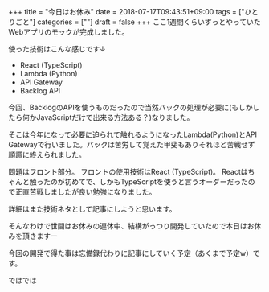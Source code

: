 +++
title = "今日はお休み"
date = 2018-07-17T09:43:51+09:00
tags = ["ひとりごと"]
categories = [""]
draft = false
+++
ここ1週間くらいずっとやっていたWebアプリのモックが完成しました。

使った技術はこんな感じです↓

- React (TypeScript)
- Lambda (Python)
- API Gateway
- Backlog API

今回、BacklogのAPIを使うものだったので当然バックの処理が必要に(もしかしたら何かJavaScriptだけで出来る方法ある？)なりました。

そこは今年になって必要に迫られて触れるようになったLambda(Python)とAPI Gatewayで行いました。バックは苦労して覚えた甲斐もありそれほど苦戦せず順調に終えられました。

問題はフロント部分。
フロントの使用技術はReact (TypeScript)。
Reactはちゃんと触ったのが初めてで、しかもTypeScriptを使うと言うオーダーだったので正直苦戦しましたが良い勉強になりました。

詳細はまた技術ネタとして記事にしようと思います。

そんなわけで世間はお休みの連休中、結構がっつり開発していたので本日はお休みを頂きますー

今回の開発で得た事は忘備録代わりに記事にしていく予定（あくまで予定w）です。

ではでは
